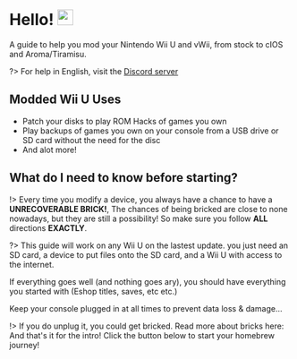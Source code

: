 # Hello! <img src="https://user-images.githubusercontent.com/1303154/88677602-1635ba80-d120-11ea-84d8-d263ba5fc3c0.gif" width="28px" alt="wave">

A guide to help you mod your Nintendo Wii U and vWii, from stock to cIOS and Aroma/Tiramisu.

?> For help in English, visit the [Discord server](https://discord.gg/dK5rNaMhMt)
## Modded Wii U Uses
- Patch your disks to play ROM Hacks of games you own
- Play backups of games you own on your console from a USB drive or SD card without the need for the disc
- And alot more!
## What do I need to know before starting?

!> Every time you modify a device, you always have a chance to have a **UNRECOVERABLE BRICK!**, The chances of being bricked are close to none nowadays, but they are still a possibility! So make sure you follow **ALL** directions **EXACTLY**.

?> This guide will work on any Wii U on the lastest update. you just need an SD card, a device to put files onto the SD card, and a Wii U with access to the internet.

If everything goes well (and nothing goes ary), you should have everything you started with (Eshop titles, saves, etc etc.)

Keep your console plugged in at all times to prevent data loss & damage...

!> If you do unplug it, you could get bricked. Read more about bricks here:
And that's it for the intro! Click the button below to start your homebrew journey!

